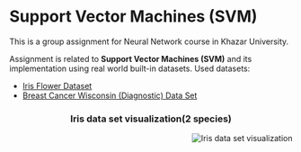 
# Support Vector Machines (SVM) 

This is a group assignment for Neural Network course in Khazar University.

Assignment is related to **Support Vector Machines (SVM)** and its implementation using real world built-in datasets.
Used datasets:
  * [Iris Flower Dataset](https://www.kaggle.com/arshid/iris-flower-dataset)
  * [Breast Cancer Wisconsin (Diagnostic) Data Set](https://www.kaggle.com/uciml/breast-cancer-wisconsin-data)

<div align="right"> 
  <h3 align="center">Iris data set visualization(2 species)</h3>
  <img  alt="Iris data set visualization"  align='center'  src="https://raw.githubusercontent.com/anarsultani97/Support-Vector-Machine-Neural-Networks/master/src/images/myplot.png"
</div>


